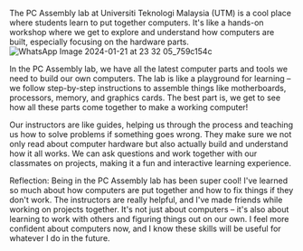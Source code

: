 The PC Assembly lab at Universiti Teknologi Malaysia (UTM) is a cool place where students learn to put together computers. It's like a hands-on workshop where we get to explore and understand how computers are built, especially focusing on the hardware parts.
![WhatsApp Image 2024-01-21 at 23 32 05_759c154c](https://github.com/AhmadMuawya/TIS-06/assets/147373032/7162d1c1-902b-46c4-b73b-c28b8940323e)


In the PC Assembly lab, we have all the latest computer parts and tools we need to build our own computers. The lab is like a playground for learning – we follow step-by-step instructions to assemble things like motherboards, processors, memory, and graphics cards. The best part is, we get to see how all these parts come together to make a working computer!

Our instructors are like guides, helping us through the process and teaching us how to solve problems if something goes wrong. They make sure we not only read about computer hardware but also actually build and understand how it all works. We can ask questions and work together with our classmates on projects, making it a fun and interactive learning experience.

Reflection:
Being in the PC Assembly lab has been super cool! I've learned so much about how computers are put together and how to fix things if they don't work. The instructors are really helpful, and I've made friends while working on projects together. It's not just about computers – it's also about learning to work with others and figuring things out on our own. I feel more confident about computers now, and I know these skills will be useful for whatever I do in the future.
